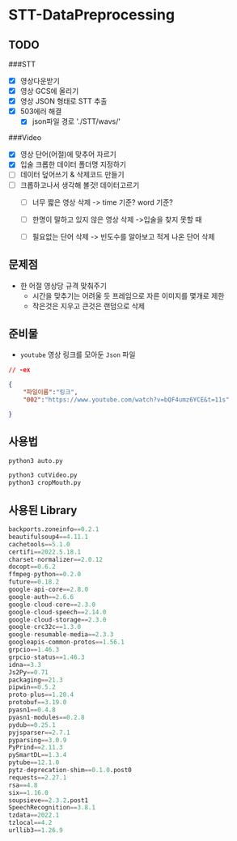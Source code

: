 # STT-DataPreprocessing

## TODO

###STT
- [x] 영상다운받기
- [x] 영상 GCS에 올리기
- [x] 영상 JSON 형태로 STT 추출
- [x] 503에러 해결
	- [x] json파일 경로 './STT/wavs/'

###Video
- [x] 영상 단어(어절)에 맞추어 자르기
- [x] 입술 크롭한 데이터 폴더명 지정하기
- [ ] 데이터 덮어쓰기 & 삭제코드 만들기
- [ ] 크롭하고나서 생각해 볼것! 데이터고르기
	- [ ] 너무 짧은 영상 삭제 -> time 기준? word 기준?
	- [ ] 한명이 말하고 있지 않은 영상 삭제 ->입술을 찾지 못할 때
	- [ ] 필요없는 단어 삭제 -> 빈도수를 알아보고 적게 나온 단어 삭제 


## 문제점

- 한 어절 영상당 규격 맞춰주기
	- 시간을 맞추기는 어려울 듯 프레임으로 자른 이미지를 몇개로 제한
	- 작은것은 지우고 큰것은 랜덤으로 삭제



## 준비물
- `youtube` 영상 링크를 모아둔 `Json` 파일

```json
// -ex

{
	"파일이름":"링크",
	"002":"https://www.youtube.com/watch?v=bQF4umz6YCE&t=11s"

}
```


## 사용법

```py
python3 auto.py

python3 cutVideo.py
python3 cropMouth.py
```

## 사용된 Library

```py
backports.zoneinfo==0.2.1
beautifulsoup4==4.11.1
cachetools==5.1.0
certifi==2022.5.18.1
charset-normalizer==2.0.12
docopt==0.6.2
ffmpeg-python==0.2.0
future==0.18.2
google-api-core==2.8.0
google-auth==2.6.6
google-cloud-core==2.3.0
google-cloud-speech==2.14.0
google-cloud-storage==2.3.0
google-crc32c==1.3.0
google-resumable-media==2.3.3
googleapis-common-protos==1.56.1
grpcio==1.46.3
grpcio-status==1.46.3
idna==3.3
Js2Py==0.71
packaging==21.3
pipwin==0.5.2
proto-plus==1.20.4
protobuf==3.19.0
pyasn1==0.4.8
pyasn1-modules==0.2.8
pydub==0.25.1
pyjsparser==2.7.1
pyparsing==3.0.9
PyPrind==2.11.3
pySmartDL==1.3.4
pytube==12.1.0
pytz-deprecation-shim==0.1.0.post0
requests==2.27.1
rsa==4.8
six==1.16.0
soupsieve==2.3.2.post1
SpeechRecognition==3.8.1
tzdata==2022.1
tzlocal==4.2
urllib3==1.26.9

```